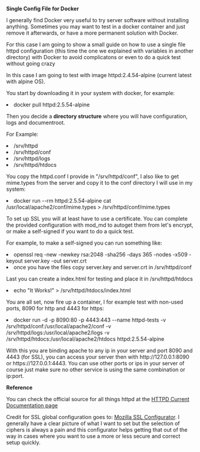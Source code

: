<b>Single Config File for Docker</b>

<p>I generally find Docker very useful to try server software without installing anything. Sometimes you may want to test in a docker container and just remove it afterwards, or have a more permanent solution with Docker.</p>

<p>For this case I am going to show a small guide on how to use a single file httpd configuration (this time the one we explained with variables in another directory) with Docker to avoid complicatons or even to do a quick test without going crazy</p>

<p>In this case I am going to test with image httpd:2.4.54-alpine (current latest with alpine OS).

<p>You start by downloading it in your system with docker, for example:</p>
<li>docker pull httpd:2.5.54-alpine</li>

<p>Then you decide a <b>directory structure</b> where you will have configuration, logs and documentroot.</p>
<p>For Example:</p>
<p>
<li>/srv/httpd</li>
<li>/srv/httpd/conf</li>
<li>/srv/httpd/logs</li>
<li>/srv/httpd/htdocs</li>
</p>

<p>You copy the httpd.conf I provide in "/srv/httpd/conf", I also like to get mime.types from the server and copy it to the conf directory I will use in my system:</p>
<p>
<li>docker run --rm httpd:2.5.54-alpine cat /usr/local/apache2/conf/mime.types > /srv/httpd/conf/mime.types</li>
</p>

<p>To set up SSL you will at least have to use a certificate. You can complete the provided configuration with mod_md to autoget them from let's encrypt, or make a self-signed if you want to do a quick test.</p>

<p>For example, to make a self-signed you can run something like:</p>

<p>
<li>openssl req -new -newkey rsa:2048 -sha256 -days 365 -nodes -x509 -keyout server.key -out server.crt</li>
<li>once you have the files copy server.key and server.crt in /srv/httpd/conf</li>
</p>

<p>Last you can create a index.html for testing and place it in /srv/httpd/htdocs</p>
<p>
<li>echo "It Works!" > /srv/httpd/htdocs/index.html</li>
</p>

<p>You are all set, now fire up a container, I for example test with non-used ports, 8090 for http and 4443 for https:</p>
<p>
<li>docker run -d -p 8090:80 -p 4443:443 --name httpd-tests -v /srv/httpd/conf:/usr/local/apache2/conf -v /srv/httpd/logs:/usr/local/apache2/logs -v /srv/httpd/htdocs:/usr/local/apache2/htdocs httpd:2.5.54-alpine</li>
</p>
  
<p>With this you are binding apache to any ip in your server and port 8090 and 4443 (for SSL), you can access your server then with http://127.0.0.1:8090 or https://127.0.0.1:4443. You can use other ports or ips in your server of course just make sure no other service is using the same combination or ip:port.</p>
</p>


<p><b>Reference</b></p>


<p>You can check the official source for all things httpd at the <a href="http://httpd.apache.org/docs/current">HTTPD Current Documentation page</a>

<p>Credit for SSL global configuration goes to: <a href="https://ssl-config.mozilla.org/#server=apache&version=2.4.46&config=intermediate&openssl=1.1.1k&guideline=5.6">Mozilla SSL Configurator</a>. I generally have a clear picture of what I want to set but the selection of ciphers is always a pain and this configurator helps getting that out of the way in cases where you want to use a more or less secure and correct setup quickly.</p>
